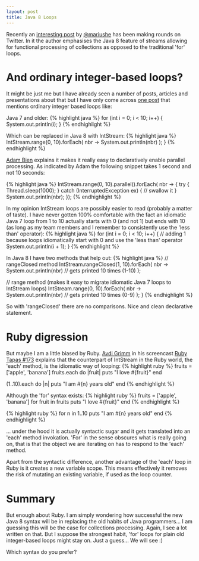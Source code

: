 ```yaml
---
layout: post
title: Java 8 Loops
---
```


Recently an [interesting post](http://www.deadcoderising.com/java-8-no-more-loops) by [@mariushe](https://twitter.com/mariushe) has been making rounds on Twitter. In it the author emphasises the Java 8 feature of streams allowing for functional processing of collections as opposed to the traditional 'for' loops.

# And ordinary integer-based loops?

It might be just me but I have already seen a number of posts, articles and presentations about that but I have only come across [one post](http://www.adam-bien.com/roller/abien/entry/java_8_from_ordinary_for) that mentions ordinary integer based loops like:

Java 7 and older:
{% highlight java %}
for (int i = 0; i < 10; i++) {
  System.out.println(i);
}
{% endhighlight %}


Which can be replaced in Java 8 with IntStream:
{% highlight java %}
  IntStream.range(0, 10).forEach(
    nbr -> System.out.println(nbr)
  );
}
{% endhighlight %}

[Adam Bien](https://twitter.com/AdamBien) explains it makes it really easy to declaratively enable parallel processing. As indicated by Adam the following snippet takes 1 second and not 10 seconds:

{% highlight java %}
  IntStream.range(0, 10).parallel().forEach( nbr -> {
    try {
      Thread.sleep(1000);
    } catch (InterruptedException ex) {
      // swallow it
    }
    System.out.println(nbr);
  });
{% endhighlight %}


In my opinion IntStream loops are possibly easier to read (probably a matter of taste). I have never gotten 100% comfortable with the fact an idiomatic Java 7 loop from 1 to 10 actually starts with 0 (and not 1) but ends with 10 (as long as my team members and I remember to consistently use the 'less than' operator):
{% highlight java %}
for (int i = 0; i < 10; i++) {
  // adding 1 because loops idiomatically start with 0 and use the 'less than' operator
  System.out.println(i + 1);
}
{% endhighlight %}

In Java 8 I have two methods that help out:
{% highlight java %}
  // rangeClosed method
  IntStream.rangeClosed(1, 10).forEach(
    nbr -> System.out.println(nbr) // gets printed 10 times (1-10)
  );

  // range method (makes it easy to migrate idiomatic Java 7 loops to IntStream loops)
  IntStream.range(0, 10).forEach(
    nbr -> System.out.println(nbr) // gets printed 10 times (0-9)
  );
}
{% endhighlight %}

So with 'rangeClosed' there are no comparisons. Nice and clean declarative statement.


# Ruby digression
But maybe I am a little biased by Ruby. [Avdi Grimm](https://twitter.com/avdi) in his screencast [Ruby Tapas #173](http://www.rubytapas.com/episodes/173-for) explains that the counterpart of IntStream in the Ruby world, the 'each' method, is the idiomatic way of looping:
{% highlight ruby %}
fruits = ['apple', 'banana']
fruits.each do |fruit|
  puts "I love #{fruit}"
end

(1..10).each do |n|
  puts "I am #{n} years old"
end
{% endhighlight %}


Although the 'for' syntax exists:
{% highlight ruby %}
fruits = ['apple', 'banana']
for fruit in fruits
  puts "I love #{fruit}"
end
{% endhighlight %}

{% highlight ruby %}
for n in 1..10
  puts "I am #{n} years old"
end
{% endhighlight %}


... under the hood it is actually syntactic sugar and it gets translated into an 'each' method invokation. 'For' in the sense obscures what is really going on, that is that the object we are iterating on has to respond to the 'each' method.

Apart from the syntactic difference, another advantage of the 'each' loop in Ruby is it creates a new variable scope. This means effectively it removes the risk of mutating an existing variable, if used as the loop counter.


# Summary
But enough about Ruby. I am simply wondering how successful the new Java 8 syntax will be in replacing the old habits of Java programmers... I am guessing this will be the case for collections processing. Again, I see a lot written on that. But I suppose the strongest habit, 'for' loops for plain old integer-based loops might stay on. Just a guess... We will see :)

Which syntax do you prefer?
